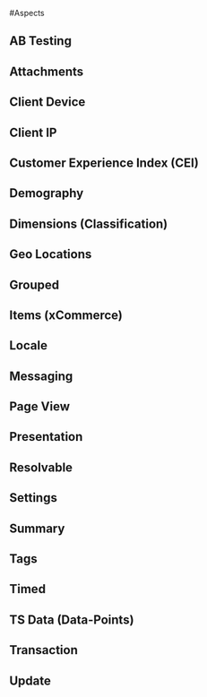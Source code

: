 #Aspects

## AB Testing
## Attachments
## Client Device
## Client IP
## Customer Experience Index (CEI)
## Demography
## Dimensions (Classification)
## Geo Locations
## Grouped
## Items (xCommerce)
## Locale
## Messaging
## Page View
## Presentation
## Resolvable
## Settings
## Summary
## Tags
## Timed
## TS Data (Data-Points)
## Transaction
## Update
